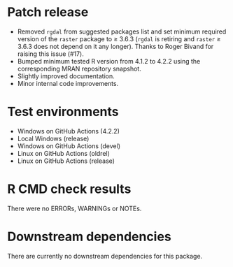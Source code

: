 # Patch release

* Removed `rgdal` from suggested packages list and set minimum required version of the `raster` package to ≥ 3.6.3 (`rgdal` is retiring and `raster` ≥ 3.6.3 does not depend on it any longer). Thanks to Roger Bivand for raising this issue (#17).
* Bumped minimum tested R version from 4.1.2 to 4.2.2 using the corresponding MRAN repository snapshot.
* Slightly improved documentation.
* Minor internal code improvements.

# Test environments

* Windows on GitHub Actions (4.2.2)
* Local Windows (release)
* Windows on GitHub Actions (devel)
* Linux on GitHub Actions (oldrel)
* Linux on GitHub Actions (release)

# R CMD check results

There were no ERRORs, WARNINGs or NOTEs.

# Downstream dependencies

There are currently no downstream dependencies for this package.
